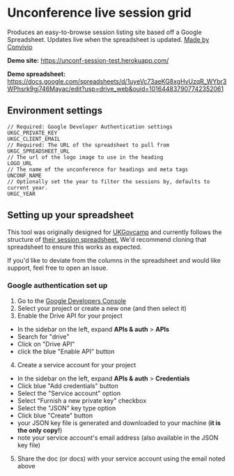 # Unconference live session grid

Produces an easy-to-browse session listing site based off a Google Spreadsheet. Updates live when the spreadsheet is updated. [Made by Convivio](https://github.com/ConvivioTeam/unconf-live-session-grid)



**Demo site:** https://unconf-session-test.herokuapp.com/

**Demo spreadsheet:** https://docs.google.com/spreadsheets/d/1uyeVc73aeKG8xgHvUzqR_WYbr3WPhsrk9gj746Mayac/edit?usp=drive_web&ouid=101644837907742352061

## Environment settings

```
// Required: Google Developer Authentication settings 
UKGC_PRIVATE_KEY
UKGC_CLIENT_EMAIL
// Required: The URL of the spreadsheet to pull from
UKGC_SPREADSHEET_URL
// The url of the logo image to use in the heading
LOGO_URL
// The name of the unconference for headings and meta tags
UNCONF_NAME
// Optionally set the year to filter the sessions by, defaults to current year.
UKGC_YEAR
```

## Setting up your spreadsheet

This tool was originally designed for [UKGovcamp](https://www.ukgovcamp.com/) and currently follows the structure of [their session spreadsheet.](https://docs.google.com/spreadsheets/d/1S6nemSPxSLrURGigaQZFKViWBoAhalpE2f0RtZ92Fpk/edit#gid=11) We'd recommend cloning that spreadsheet to ensure this works as expected.

If you'd like to deviate from the columns in the spreadsheet and would like support, feel free to open an issue.

### Google authentication set up

1. Go to the [Google Developers Console](https://console.developers.google.com/project)
2. Select your project or create a new one (and then select it)
3. Enable the Drive API for your project
  - In the sidebar on the left, expand __APIs & auth__ > __APIs__
  - Search for "drive"
  - Click on "Drive API"
  - click the blue "Enable API" button
4. Create a service account for your project
  - In the sidebar on the left, expand __APIs & auth__ > __Credentials__
  - Click blue "Add credentials" button
  - Select the "Service account" option
  - Select "Furnish a new private key" checkbox
  - Select the "JSON" key type option
  - Click blue "Create" button
  - your JSON key file is generated and downloaded to your machine (__it is the only copy!__)
  - note your service account's email address (also available in the JSON key file)
5. Share the doc (or docs) with your service account using the email noted above
